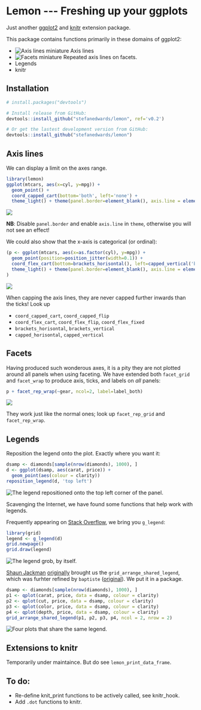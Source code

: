 
<!-- README.md is generated from README.Rmd. Please edit that file -->
Lemon --- Freshing up your ggplots
==================================

Just another [ggplot2](http://ggplot2.tidyverse.org) and [knitr](https://yihui.name/knitr/) extension package.

This package contains functions primarily in these domains of ggplot2:

-   ![Axis lines miniature](README/domain_axis_lines-1.png) Axis lines
-   ![Facets miniature](README/domain_facets-1.png) Repeated axis lines on facets.
-   Legends
-   knitr

Installation
------------

``` r
# install.packages("devtools")

# Install release from GitHub:
devtools::install_github("stefanedwards/lemon", ref='v0.2')

# Or get the lastest development version from GitHub:
devtools::install_github("stefanedwards/lemon")
```

Axis lines
----------

We can display a limit on the axes range.

``` r
library(lemon)
ggplot(mtcars, aes(x=cyl, y=mpg)) + 
  geom_point() + 
  coord_capped_cart(bottom='both', left='none') +
  theme_light() + theme(panel.border=element_blank(), axis.line = element_line())
```

![](README/usage1-1.png)

**NB**: Disable `panel.border` and enable `axis.line` in `theme`, otherwise you will not see an effect!

We could also show that the x-axis is categorical (or ordinal):

``` r
(p <- ggplot(mtcars, aes(x=as.factor(cyl), y=mpg)) + 
  geom_point(position=position_jitter(width=0.1)) + 
  coord_flex_cart(bottom=brackets_horisontal(), left=capped_vertical('both')) +
  theme_light() + theme(panel.border=element_blank(), axis.line = element_line())
)
```

![](README/brackets_demo-1.png)

When capping the axis lines, they are never capped further inwards than the ticks! Look up

-   `coord_capped_cart`, `coord_capped_flip`
-   `coord_flex_cart`, `coord_flex_flip`, `coord_flex_fixed`
-   `brackets_horisontal`, `brackets_vertical`
-   `capped_horisontal`, `capped_vertical`

Facets
------

Having produced such wonderous axes, it is a pity they are not plotted around all panels when using faceting. We have extended both `facet_grid` and `facet_wrap` to produce axis, ticks, and labels on *all* panels:

``` r
p + facet_rep_wrap(~gear, ncol=2, label=label_both)
```

![](README/facets-1.png)

They work just like the normal ones; look up `facet_rep_grid` and `facet_rep_wrap`.

Legends
-------

Reposition the legend onto the plot. Exactly where you want it:

``` r
dsamp <- diamonds[sample(nrow(diamonds), 1000), ]
d <- ggplot(dsamp, aes(carat, price)) +
  geom_point(aes(colour = clarity))
reposition_legend(d, 'top left')
```

![The legend repositioned onto the top left corner of the panel.](README/reposition_legend-1.png)

Scavenging the Internet, we have found some functions that help work with legends.

Frequently appearing on [Stack Overflow](http://stackoverflow.com), we bring you `g_legend`:

``` r
library(grid)
legend <- g_legend(d)
grid.newpage()
grid.draw(legend)
```

![The legend grob, by itself.](README/g_legend-1.png)

[Shaun Jackman](http://rpubs.com/sjackman) [originally](%5Bhttp://rpubs.com/sjackman/grid_arrange_shared_legend) brought us the `grid_arrange_shared_legend`, which was furhter refined by `baptiste` ([original](https://github.com/tidyverse/ggplot2/wiki/Share-a-legend-between-two-ggplot2-graphs)). We put it in a package.

``` r
dsamp <- diamonds[sample(nrow(diamonds), 1000), ]
p1 <- qplot(carat, price, data = dsamp, colour = clarity)
p2 <- qplot(cut, price, data = dsamp, colour = clarity)
p3 <- qplot(color, price, data = dsamp, colour = clarity)
p4 <- qplot(depth, price, data = dsamp, colour = clarity)
grid_arrange_shared_legend(p1, p2, p3, p4, ncol = 2, nrow = 2)
```

![Four plots that share the same legend.](README/grid_arrange_shared_legend-1.png)

Extensions to knitr
-------------------

Temporarily under maintaince. But do see `lemon_print_data_frame`.

To do:
------

-   Re-define knit\_print functions to be actively called, see knitr\_hook.
-   Add `.dot` functions to knitr.
